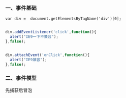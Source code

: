 ### 一、事件基础

`var div =  document.getElementsByTagName('div')[0];`

```.js

div.addEventListener('click',function(){
  alert("IE9一下不兼容");   
},false);


div.attachEvent('onClick',function(){
  alert("IE9兼容");   
},false);

```



### 二、事件模型

  先捕获后冒泡

